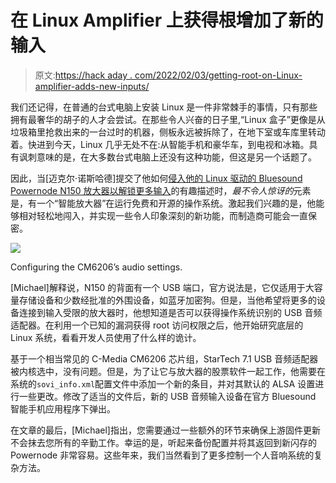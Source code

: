 # 在 Linux Amplifier 上获得根增加了新的输入

> 原文:[https://hack aday . com/2022/02/03/getting-root-on-Linux-amplifier-adds-new-inputs/](https://hackaday.com/2022/02/03/getting-root-on-linux-amplifier-adds-new-inputs/)

我们还记得，在普通的台式电脑上安装 Linux 是一件非常棘手的事情，只有那些拥有最奢华的胡子的人才会尝试。在那些令人兴奋的日子里,“Linux 盒子”更像是从垃圾箱里抢救出来的一台过时的机器，侧板永远被拆除了，在地下室或车库里转动着。快进到今天，Linux 几乎无处不在:从智能手机和豪华车，到电视和冰箱。具有讽刺意味的是，在大多数台式电脑上还没有这种功能，但这是另一个话题了。

因此，当[迈克尔·诺斯哈德]提交了他如何[侵入他的 Linux 驱动的 Bluesound Powernode N150 放大器以解锁更多输入](https://nothhard.com/2022/01/17/adding-optical-input-to-a-bluesound-powernode-n150/)的有趣描述时，*最不令人惊讶的*元素是，有一个“智能放大器”在运行免费和开源的操作系统。激起我们兴趣的是，他能够相对轻松地闯入，并实现一些令人印象深刻的新功能，而制造商可能会一直保密。

![](../Images/e892adf0187061aeebb361f99499aab9.png)

Configuring the CM6206’s audio settings.

[Michael]解释说，N150 的背面有一个 USB 端口，官方说法是，它仅适用于大容量存储设备和少数经批准的外围设备，如蓝牙加密狗。但是，当他希望将更多的设备连接到输入受限的放大器时，他想知道是否可以获得操作系统识别的 USB 音频适配器。在利用一个已知的漏洞获得 root 访问权限之后，他开始研究底层的 Linux 系统，看看开发人员使用了什么样的诡计。

基于一个相当常见的 C-Media CM6206 芯片组，StarTech 7.1 USB 音频适配器被内核选中，没有问题。但是，为了让它与放大器的股票软件一起工作，他需要在系统的`sovi_info.xml`配置文件中添加一个新的<capture>条目，并对其默认的 ALSA 设置进行一些更改。修改了适当的文件后，新的 USB 音频输入设备在官方 Bluesound 智能手机应用程序下弹出。</capture>

在文章的最后，[Michael]指出，您需要通过一些额外的环节来确保上游固件更新不会抹去您所有的辛勤工作。幸运的是，听起来备份配置并将其返回到新闪存的 Powernode 非常容易。这些年来，我们当然看到了更多控制一个人音响系统的复杂方法。